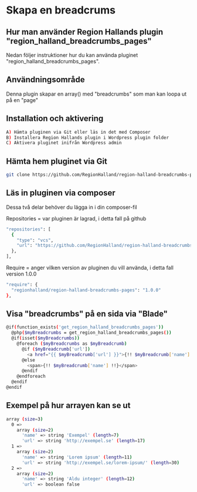 # Skapa en breadcrums

## Hur man använder Region Hallands plugin "region_halland_breadcrumbs_pages"

Nedan följer instruktioner hur du kan använda pluginet "region_halland_breadcrumbs_pages".


## Användningsområde

Denna plugin skapar en array() med "breadcrumbs" som man kan loopa ut på en "page"


## Installation och aktivering

```sh
A) Hämta pluginen via Git eller läs in det med Composer
B) Installera Region Hallands plugin i Wordpress plugin folder
C) Aktivera pluginet inifrån Wordpress admin
```


## Hämta hem pluginet via Git

```sh
git clone https://github.com/RegionHalland/region-halland-breadcrumbs-pages.git
```


## Läs in pluginen via composer

Dessa två delar behöver du lägga in i din composer-fil

Repositories = var pluginen är lagrad, i detta fall på github

```sh
"repositories": [
  {
    "type": "vcs",
    "url": "https://github.com/RegionHalland/region-halland-breadcrumbs-pages.git"
  },
],
```
Require = anger vilken version av pluginen du vill använda, i detta fall version 1.0.0 

```sh
"require": {
  "regionhalland/region-halland-breadcrumbs-pages": "1.0.0"
},
```


## Visa "breadcrumbs" på en sida via "Blade"

```sh
@if(function_exists('get_region_halland_breadcrumbs_pages'))
  @php($myBreadcrumbs = get_region_halland_breadcrumbs_pages()) 
  @if(isset($myBreadcrumbs))
    @foreach ($myBreadcrumbs as $myBreadcrumb)
      @if ($myBreadcrumb['url'])
        <a href="{{ $myBreadcrumb['url'] }}">{!! $myBreadcrumb['name'] !!}</a>
      @else
        <span>{!! $myBreadcrumb['name'] !!}</span>
      @endif
    @endforeach 
  @endif
@endif
```


## Exempel på hur arrayen kan se ut

```sh
array (size=3)
  0 => 
    array (size=2)
      'name' => string 'Exempel' (length=7)
      'url' => string 'http://exempel.se' (length=17)
  1 => 
    array (size=2)
      'name' => string 'Lorem ipsum' (length=11)
      'url' => string 'http://exempel.se/lorem-ipsum/' (length=30)
  2 => 
    array (size=2)
      'name' => string 'Aldu integer' (length=12)
      'url' => boolean false
```

